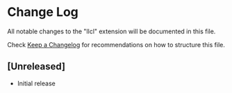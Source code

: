 # Change Log

All notable changes to the "llcl" extension will be documented in this file.

Check [Keep a Changelog](http://keepachangelog.com/) for recommendations on how to structure this file.

## [Unreleased]

- Initial release